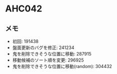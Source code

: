 # AHC042

## メモ

- 初回: 191438
- 盤面更新のバグを修正: 241234
- 鬼を削除できそうな位置に移動: 287915
- 移動候補のソート順を変更: 296925
- 鬼を削除できそうな位置に移動(random): 304432
